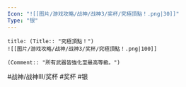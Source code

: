 ```yaml
---
Icon: "![[图片/游戏攻略/战神/战神3/奖杯/究極頂點！.png|30]]"
Type: "银"
---
```

```ad-common-silver-trophy
title: (Title:: "究極頂點！")
![[图片/游戏攻略/战神/战神3/奖杯/究極頂點！.png|100]]

(Comment:: "所有武器皆強化至最高等級。")
```

#战神/战神III/奖杯 #奖杯 #银
